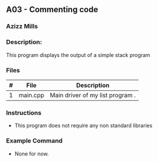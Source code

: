 ## A03 - Commenting code
### Azizz Mills
### Description:

This program displays the output of a simple stack program 
### Files

|   #   | File     | Description                      |
| :---: | -------- | -------------------------------- |
|   1   | main.cpp | Main driver of my list program . |


### Instructions

- This program does not require any non standard libraries

### Example Command

- None for now.
